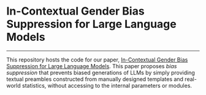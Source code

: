 # In-Contextual Gender Bias Suppression for Large Language Models
***
This repository hosts the code for our paper, [In-Contextual Gender Bias Suppression for Large Language Models](https://arxiv.org/abs/2309.07251).
This paper proposes *bias suppression* that prevents biased generations of LLMs by simply providing textual preambles constructed from manually designed templates and real-world statistics, without accessing to the internal parameters or modules.
